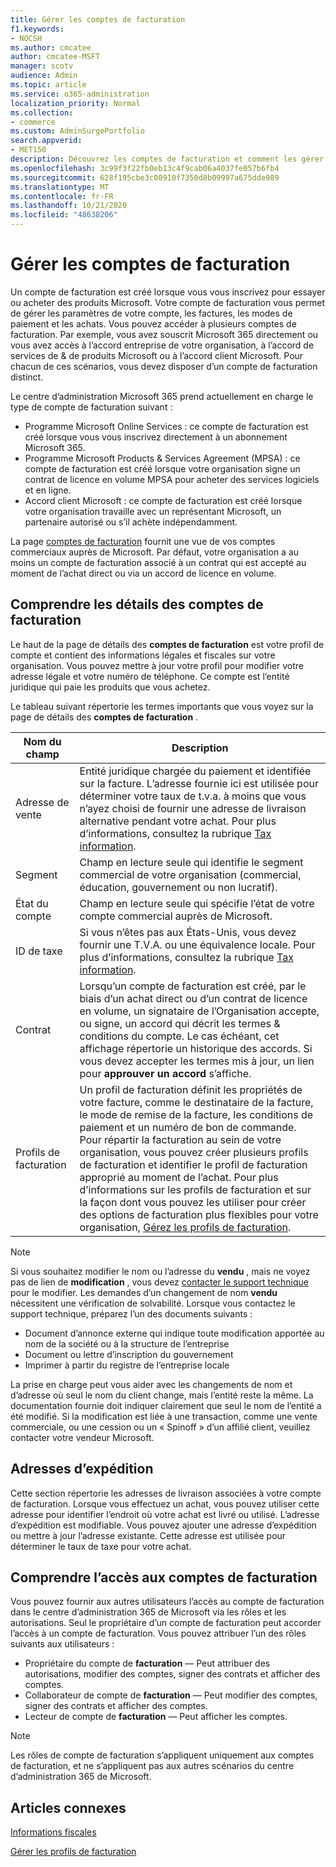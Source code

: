 ```yaml
---
title: Gérer les comptes de facturation
f1.keywords:
- NOCSH
ms.author: cmcatee
author: cmcatee-MSFT
manager: scotv
audience: Admin
ms.topic: article
ms.service: o365-administration
localization_priority: Normal
ms.collection:
- commerce
ms.custom: AdminSurgePortfolio
search.appverid:
- MET150
description: Découvrez les comptes de facturation et comment les gérer.
ms.openlocfilehash: 3c99f3f22fb0eb13c4f9cab06a4037fe057b6fb4
ms.sourcegitcommit: 628f195cbe3c00910f7350d8b09997a675dde989
ms.translationtype: MT
ms.contentlocale: fr-FR
ms.lasthandoff: 10/21/2020
ms.locfileid: "48638206"
---
```

# <a name="manage-billing-accounts"></a>Gérer les comptes de facturation

Un compte de facturation est créé lorsque vous vous inscrivez pour essayer ou acheter des produits Microsoft. Votre compte de facturation vous permet de gérer les paramètres de votre compte, les factures, les modes de paiement et les achats. Vous pouvez accéder à plusieurs comptes de facturation. Par exemple, vous avez souscrit Microsoft 365 directement ou vous avez accès à l’accord entreprise de votre organisation, à l’accord de services de & de produits Microsoft ou à l’accord client Microsoft. Pour chacun de ces scénarios, vous devez disposer d’un compte de facturation distinct.

Le centre d’administration Microsoft 365 prend actuellement en charge le type de compte de facturation suivant :

- Programme Microsoft Online Services : ce compte de facturation est créé lorsque vous vous inscrivez directement à un abonnement Microsoft 365.
- Programme Microsoft Products & Services Agreement (MPSA) : ce compte de facturation est créé lorsque votre organisation signe un contrat de licence en volume MPSA pour acheter des services logiciels et en ligne.
- Accord client Microsoft : ce compte de facturation est créé lorsque votre organisation travaille avec un représentant Microsoft, un partenaire autorisé ou s’il achète indépendamment.

La page <a href="https://go.microsoft.com/fwlink/p/?linkid=2084771" target="_blank">comptes de facturation</a> fournit une vue de vos comptes commerciaux auprès de Microsoft. Par défaut, votre organisation a au moins un compte de facturation associé à un contrat qui est accepté au moment de l’achat direct ou via un accord de licence en volume.

## <a name="understand-billing-account-details"></a>Comprendre les détails des comptes de facturation

Le haut de la page de détails des **comptes de facturation** est votre profil de compte et contient des informations légales et fiscales sur votre organisation. Vous pouvez mettre à jour votre profil pour modifier votre adresse légale et votre numéro de téléphone. Ce compte est l’entité juridique qui paie les produits que vous achetez.

Le tableau suivant répertorie les termes importants que vous voyez sur la page de détails des **comptes de facturation** .

| Nom du champ | Description |
|------------------|------------------------------------------------------------------------------------------------------------------------------------------------------------------------------------------------------------------------------------------------------------------------------|
| Adresse de vente | Entité juridique chargée du paiement et identifiée sur la facture. L’adresse fournie ici est utilisée pour déterminer votre taux de t.v.a. à moins que vous n’ayez choisi de fournir une adresse de livraison alternative pendant votre achat. Pour plus d’informations, consultez la rubrique [Tax information](billing-and-payments/tax-information.md). |
| Segment | Champ en lecture seule qui identifie le segment commercial de votre organisation (commercial, éducation, gouvernement ou non lucratif). |
| État du compte | Champ en lecture seule qui spécifie l’état de votre compte commercial auprès de Microsoft. |
| ID de taxe | Si vous n’êtes pas aux États-Unis, vous devez fournir une T.V.A. ou une équivalence locale. Pour plus d’informations, consultez la rubrique [Tax information](billing-and-payments/tax-information.md). |
| Contrat | Lorsqu’un compte de facturation est créé, par le biais d’un achat direct ou d’un contrat de licence en volume, un signataire de l’Organisation accepte, ou signe, un accord qui décrit les termes & conditions du compte. Le cas échéant, cet affichage répertorie un historique des accords. Si vous devez accepter les termes mis à jour, un lien pour **approuver un accord** s’affiche. |
| Profils de facturation | Un profil de facturation définit les propriétés de votre facture, comme le destinataire de la facture, le mode de remise de la facture, les conditions de paiement et un numéro de bon de commande. Pour répartir la facturation au sein de votre organisation, vous pouvez créer plusieurs profils de facturation et identifier le profil de facturation approprié au moment de l’achat. Pour plus d’informations sur les profils de facturation et sur la façon dont vous pouvez les utiliser pour créer des options de facturation plus flexibles pour votre organisation, [Gérez les profils de facturation](billing-and-payments/manage-billing-profiles.md). |

> [!NOTE]
> Si vous souhaitez modifier le nom ou l’adresse du **vendu** , mais ne voyez pas de lien de **modification** , vous devez  [contacter le support technique](https://docs.microsoft.com/office365/admin/contact-support-for-business-products) pour le modifier. Les demandes d’un changement de nom **vendu** nécessitent une vérification de solvabilité. Lorsque vous contactez le support technique, préparez l’un des documents suivants :
>
> - Document d’annonce externe qui indique toute modification apportée au nom de la société ou à la structure de l’entreprise
> - Document ou lettre d’inscription du gouvernement
> - Imprimer à partir du registre de l’entreprise locale
>
> La prise en charge peut vous aider avec les changements de nom et d’adresse où seul le nom du client change, mais l’entité reste la même. La documentation fournie doit indiquer clairement que seul le nom de l’entité a été modifié. Si la modification est liée à une transaction, comme une vente commerciale, ou une cession ou un « Spinoff » d’un affilié client, veuillez contacter votre vendeur Microsoft.

## <a name="shipping-addresses"></a>Adresses d’expédition

Cette section répertorie les adresses de livraison associées à votre compte de facturation. Lorsque vous effectuez un achat, vous pouvez utiliser cette adresse pour identifier l’endroit où votre achat est livré ou utilisé. L’adresse d’expédition est modifiable. Vous pouvez ajouter une adresse d’expédition ou mettre à jour l’adresse existante. Cette adresse est utilisée pour déterminer le taux de taxe pour votre achat.

## <a name="understand-access-to-billing-accounts"></a>Comprendre l’accès aux comptes de facturation

Vous pouvez fournir aux autres utilisateurs l’accès au compte de facturation dans le centre d’administration 365 de Microsoft via les rôles et les autorisations. Seul le propriétaire d’un compte de facturation peut accorder l’accès à un compte de facturation. Vous pouvez attribuer l’un des rôles suivants aux utilisateurs :

- Propriétaire du compte de **facturation** &mdash; Peut attribuer des autorisations, modifier des comptes, signer des contrats et afficher des comptes.
- Collaborateur de compte de **facturation** &mdash; Peut modifier des comptes, signer des contrats et afficher des comptes.
- Lecteur de compte de **facturation** &mdash; Peut afficher les comptes.

> [!Note]
> Les rôles de compte de facturation s’appliquent uniquement aux comptes de facturation, et ne s’appliquent pas aux autres scénarios du centre d’administration 365 de Microsoft.

## <a name="related-articles"></a>Articles connexes

[Informations fiscales](billing-and-payments/tax-information.md)

[Gérer les profils de facturation](billing-and-payments/manage-billing-profiles.md)